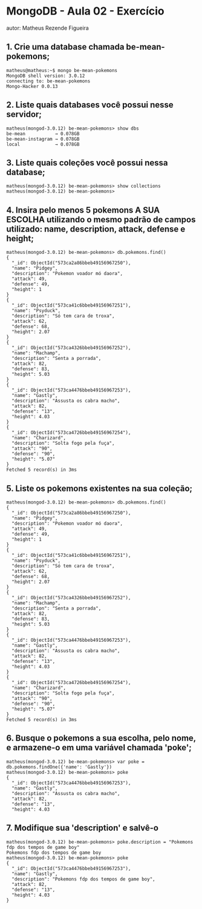 # MongoDB - Aula 02 - Exercício

autor: Matheus Rezende Figueira

## 1. Crie uma database chamada be-mean-pokemons;
```
matheus@matheus:~$ mongo be-mean-pokemons
MongoDB shell version: 3.0.12
connecting to: be-mean-pokemons
Mongo-Hacker 0.0.13

```
## 2. Liste quais databases você possui nesse servidor;

```
matheus(mongod-3.0.12) be-mean-pokemons> show dbs
be-mean           → 0.078GB
be-mean-instagram → 0.078GB
local             → 0.078GB
```

## 3. Liste quais coleções você possui nessa database;

```
matheus(mongod-3.0.12) be-mean-pokemons> show collections
matheus(mongod-3.0.12) be-mean-pokemons>
```
## 4. Insira pelo menos 5 pokemons A SUA ESCOLHA utilizando o mesmo padrão de campos utilizado: name, description, attack, defense e height;

```
matheus(mongod-3.0.12) be-mean-pokemons> db.pokemons.find()
{
  "_id": ObjectId("573ca2a86bbeb49156967250"),
  "name": "Pidgey",
  "description": "Pokemon voador mó daora",
  "attack": 49,
  "defense": 49,
  "height": 1
}
{
  "_id": ObjectId("573ca41c6bbeb49156967251"),
  "name": "Psyduck",
  "description": "Só tem cara de troxa",
  "attack": 62,
  "defense": 68,
  "height": 2.07
}
{
  "_id": ObjectId("573ca4326bbeb49156967252"),
  "name": "Machamp",
  "description": "Senta a porrada",
  "attack": 82,
  "defense": 83,
  "height": 5.03
}
{
  "_id": ObjectId("573ca4476bbeb49156967253"),
  "name": "Gastly",
  "description": "Assusta os cabra macho",
  "attack": 82,
  "defense": "13",
  "height": 4.03
}
{
  "_id": ObjectId("573ca4726bbeb49156967254"),
  "name": "Charizard",
  "description": "Solta fogo pela fuça",
  "attack": "90",
  "defense": "90",
  "height": "5.07"
}
Fetched 5 record(s) in 3ms
```

## 5. Liste os pokemons existentes na sua coleção;

```
matheus(mongod-3.0.12) be-mean-pokemons> db.pokemons.find()
{
  "_id": ObjectId("573ca2a86bbeb49156967250"),
  "name": "Pidgey",
  "description": "Pokemon voador mó daora",
  "attack": 49,
  "defense": 49,
  "height": 1
}
{
  "_id": ObjectId("573ca41c6bbeb49156967251"),
  "name": "Psyduck",
  "description": "Só tem cara de troxa",
  "attack": 62,
  "defense": 68,
  "height": 2.07
}
{
  "_id": ObjectId("573ca4326bbeb49156967252"),
  "name": "Machamp",
  "description": "Senta a porrada",
  "attack": 82,
  "defense": 83,
  "height": 5.03
}
{
  "_id": ObjectId("573ca4476bbeb49156967253"),
  "name": "Gastly",
  "description": "Assusta os cabra macho",
  "attack": 82,
  "defense": "13",
  "height": 4.03
}
{
  "_id": ObjectId("573ca4726bbeb49156967254"),
  "name": "Charizard",
  "description": "Solta fogo pela fuça",
  "attack": "90",
  "defense": "90",
  "height": "5.07"
}
Fetched 5 record(s) in 3ms

```

## 6. Busque o pokemons a sua escolha, pelo nome, e armazene-o em uma variável chamada 'poke';

```
matheus(mongod-3.0.12) be-mean-pokemons> var poke = db.pokemons.findOne({'name': 'Gastly'})
matheus(mongod-3.0.12) be-mean-pokemons> poke
{
  "_id": ObjectId("573ca4476bbeb49156967253"),
  "name": "Gastly",
  "description": "Assusta os cabra macho",
  "attack": 82,
  "defense": "13",
  "height": 4.03
```

## 7. Modifique sua 'description' e salvê-o

```
matheus(mongod-3.0.12) be-mean-pokemons> poke.description = "Pokemons fdp dos tempos de game boy"
Pokemons fdp dos tempos de game boy
matheus(mongod-3.0.12) be-mean-pokemons> poke
{
  "_id": ObjectId("573ca4476bbeb49156967253"),
  "name": "Gastly",
  "description": "Pokemons fdp dos tempos de game boy",
  "attack": 82,
  "defense": "13",
  "height": 4.03
}
```

